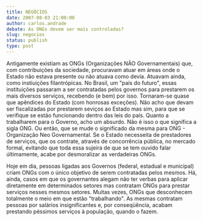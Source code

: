 ```yaml
---
title: NEGÓCIOS
date: 2007-08-03 21:00:00
author: carlos.andrade
debate: As ONGs devem ser mais controladas?
slug: negocios
status: publish 
type: post
---
```


Antigamente existiam as ONGs (Organizações NÃO Governamentais) que, com contribuições da sociedade, procuravam atuar em áreas onde o Estado não estava presente ou não atuava como devia. Atuavam ainda, como instiuições filantrópicas. No Brasil, um "país do futuro", essas instituições passaram a ser contratadas pelos governos para prestarem os mais diversos serviços, recebendo (e bem) por isso. Tornaram-se quase que apêndices do Estado (com honrosas exceções). Não acho que devam ser fiscalizadas por prestarem seviços ao Estado mas sim, para que se verifique se estão funcionando dentro das leis do país. Quanto a trabalharem para o Governo, acho um absurdo. Não é isso o que significa a sigla ONG. Ou então, que se mude o significado da mesma para ONG - Organização Neo Governamental. Se o Estado necesseita de prestadores de serviços, que os contrate, através de concorrência pública, no mercado formal, evitando que toda essa sujeira de que se tem ouvido falar últimamente, acabe por desmoralizar as verdadeiras ONGs.  

 Hoje em dia, pessoas ligadas aos Governos (federal, estadual e municipal) criam ONGs com o único objetivo de serem contratadas pelos mesmos. Há, ainda, casos em que os governantes alegam não ter verbas para aplicar diretamente em determinados setores mas contratam ONGs para prestar serviços nesses mesmos setores. Muitas vezes, ONGs que desconhecem totalmente o meio em que estão "trabalhando". As mesmas contratam pessoas por salários insignificantes e, por conseqüência, acabam prestando péssimos serviços à população, quando o fazem.
